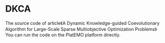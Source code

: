 # DKCA
The source code of article《A Dynamic Knowledge-guided Coevolutionary Algorithm for Large-Scale Sparse Multiobjective Optimization Problems》\
You can run the code on the PlatEMO platform directly.
